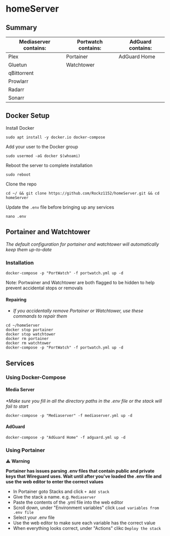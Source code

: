 # homeServer

## Summary

| Mediaserver contains: | Portwatch contains: | AdGuard contains: |
|---------------------|-----------------------|-------------------|
| Plex                | Portainer             | AdGuard Home      |
| Gluetun             | Watchtower            |
| qBittorrent         |
| Prowlarr            |
| Radarr              |
| Sonarr              |

## Docker Setup
<!-- Debian maintained version, does not support rootless -->
Install Docker
```
sudo apt install -y docker.io docker-compose
```
Add your user to the Docker group
```
sudo usermod -aG docker $(whoami)
```
Reboot the server to complete installation
```
sudo reboot
```

<!-- Install script for Raspian
curl -fsSL https://get.docker.com -o get-docker.sh
sudo sh get-docker.sh
-->


<!-- Docker-ce, supports rootless, buggy
### Install Docker
Install prerequisites
```
sudo apt install -y apt-transport-https ca-certificates curl gnupg lsb-release
```
Install GPG Key
```
curl -fsSL https://download.docker.com/linux/debian/gpg | sudo gpg --dearmor -o /usr/share/keyrings/docker-archive-keyring.gpg
```
Add repo to apt
```
echo \
"deb [arch=$( dpkg --print-architecture ) signed-by=/usr/share/keyrings/docker-archive-keyring.gpg] https://download.docker.com/linux/debian \
$(lsb_release -cs) stable" | sudo tee /etc/apt/sources.list.d/docker.list
```
Update apt and install Docker
```
sudo apt update && sudo apt install -y docker-ce docker-ce-cli containerd.io docker-compose
```
Add your user to the Docker group
```
sudo groupadd docker
```
```
sudo usermod -aG docker $(whoami)
```
Reboot the server to complete installation
```
sudo reboot
```

### Setup Rootless
Install dependencies
```
sudo apt install -y uidmap dbus-user-session fuse-overlayfs slirp4netns
```
Disable system-wide docker
```
sudo systemctl disable --now docker.service docker.sock
```
Run the setup script
```
/usr/bin/dockerd-rootless-setuptool.sh install
```
Update .bashrc
```
echo 'export PATH=/usr/bin:$PATH' >> ~/.bashrc
echo "export DOCKER_HOST=unix://$XDG_RUNTIME_DIR/docker.sock" >> ~/.bashrc
source ~/.bashrc
```
-->
<!-- docker socket can by found using:
$XDG_RUNTIME_DIR/docker.sock
export DOCKER_HOST=unix:///run/user/1000/docker.sock
-->
<!--
Configure services
```
systemctl --user start docker
systemctl --user enable docker
```
```
sudo loginctl enable-linger $(whoami)
```
### Finish Setup
-->
Clone the repo
```
cd ~/ && git clone https://github.com/Rockz1152/homeServer.git && cd homeServer
```
Update the `.env` file before bringing up any services
```
nano .env
```

## Portainer and Watchtower
_The default configuration for portainer and watchtower will automatically keep them up-to-date_
### Installation
```
docker-compose -p "PortWatch" -f portwatch.yml up -d
```
Note: Portwainer and Watchtower are both flagged to be hidden to help prevent accidental stops or removals

#### Repairing
- _If you accidentally remove Portainer or Watchtower, use these commands to repair them_
```
cd ~/homeServer
docker stop portainer
docker stop watchtower
docker rm portainer
docker rm watchtower
docker-compose -p "PortWatch" -f portwatch.yml up -d
```

<!--
#### Using Docker
Install Portainer
 - _*Running Portainer and Watchtower with docker instead of docker-compose will prevent them from showing up as an unmanged stack inside portainer_
```
docker run -d \
-p 8000:8000 \
-p 9000:9000 \
--name=portainer \
--restart=always \
--privileged \
--label "owner=portainer" \
--label "com.centurylinklabs.watchtower.enable=true" \
-v /var/run/docker.sock:/var/run/docker.sock \
-v $(source .env; echo ${DATADIR})/portainer:/data \
portainer/portainer-ce \
--hide-label owner=portainer
```
Install Watchtower
```
docker run -d \
--name watchtower \
-v /var/run/docker.sock:/var/run/docker.sock \
-v /etc/localtime:/etc/localtime:ro \
--label "owner=portainer" \
--label "com.centurylinklabs.watchtower.enable=true" \
containrrr/watchtower \
--cleanup \
--include-restarting \
--label-enable
```
-->

## Services

### Using Docker-Compose

#### Media Server
_*Make sure you fill in all the directory paths in the .env file or the stack will fail to start_
```
docker-compose -p "Mediaserver" -f mediaserver.yml up -d
```

#### AdGuard
```
docker-compose -p "AdGuard Home" -f adguard.yml up -d
```

### Using Portainer
:warning: **Warning**

**Portainer has issues parsing .env files that contain public and private keys that Wireguard uses. Wait until after you've loaded the .env file and use the web editor to enter the correct values**

- In Portainer goto Stacks and click `+ Add stack`
- Give the stack a name. e.g. `Mediaserver`
- Paste the contents of the .yml file into the web editor
- Scroll down, under "Environment variables" click `Load variables from .env file`
- Select your .env file
- Use the web editor to make sure each variable has the correct value
- When everything looks correct, under "Actions" clikc `Deploy the stack`
